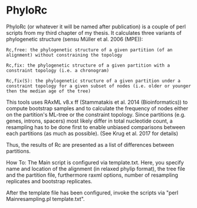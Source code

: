 # PhyloRc

PhyloRc (or whatever it will be named after publication) is a couple of perl scripts from my third chapter of my thesis. It calculates three variants of phylogenetic structure (sensu Müller et al. 2006 (MPE)):
	
	Rc,free: the phylogenetic structure of a given partition (of an alignment) without constraining the topology
	
	Rc,fix: the phylogenetic structure of a given partition with a constraint topology (i.e. a chronogram)
	
	Rc,fix(S): the phylogenetic structure of a given partition under a constraint topology for a given subset of nodes (i.e. older or younger then the median age of the tree)

This tools uses RAxML v8.x ff (Stammatakis et al. 2014 (Bioinformatics)) to compute bootstrap samples and to calculate the frequency of nodes either on the partition's ML-tree or the constraint topology.
Since partitions (e.g. genes, introns, spacers) most likely differ in total nucleotide count, a resampling has to be done first to enable unbiased comparisons between each partitions (as much as possible). (See Krug et al. 2017 for details)

Thus, the results of Rc are presented as a list of differences between partitions.

How To:
The Main script is configured via template.txt. Here, you specify name and location of the alignment (in relaxed phylip format), the tree file and the partition file, furthermore raxml options, number of resampling replicates and bootstrap replicates.

After the template file has been configured, invoke the scripts via "perl Mainresampling.pl template.txt".
